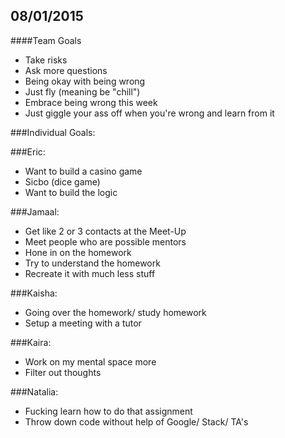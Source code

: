 ## 08/01/2015

####Team Goals 
- Take risks 
- Ask more questions
- Being okay with being wrong
- Just fly (meaning be "chill")
- Embrace being wrong this week
- Just giggle your ass off when you're wrong and learn from it

###Individual Goals:

###Eric:
* Want to build a casino game
* Sicbo (dice game)
* Want to build the logic

###Jamaal:
* Get like 2 or 3 contacts at the Meet-Up
* Meet people who are possible mentors
* Hone in on the homework
* Try to understand the homework
* Recreate it with much less stuff

###Kaisha:
* Going over the homework/ study homework
* Setup a meeting with a tutor

###Kaira:
* Work on my mental space more
* Filter out thoughts 

###Natalia:
* Fucking learn how to do that assignment 
* Throw down code without help of Google/ Stack/ TA's
